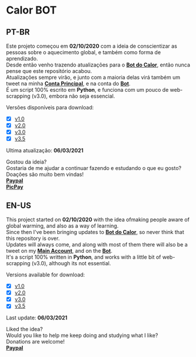 # Calor BOT
## PT-BR

Este projeto começou em **02/10/2020** com a ideia de conscientizar as pessoas sobre o aquecimento global, e também como forma de aprendizado.<br>
Desde então venho trazendo atualizações para o **[Bot do Calor](https://twitter.com/bot_calor)**, então nunca pense que este repositório acabou.<br>
Atualizações sempre virão, e junto com a maioria delas virá também um tweet na minha **[Conta Principal](https://twitter.com/mtss_e)**, e na conta do **[Bot](https://twitter.com/bot_calor)**.<br>
É um script 100% escrito em **Python**, e funciona com um pouco de web-scrapping (v3.0), embora não seja essencial.<br>


Versões disponíveis para download:
- [x] [v1.0](v1.0)
- [x] [v2.0](v2.0)
- [x] [v3.0](v3.0)
- [x] [v3.5](v3.5)<br>

Ultima atualização: **06/03/2021**<br>

Gostou da ideia?<br>
Gostaria de me ajudar a continuar fazendo e estudando o que eu gosto?<br>
Doações são muito bem vindas!<br>
**[Paypal](https://www.paypal.com/donate?business=9JLBAMGH5985E&currency_code=BRL)**<br>**[PicPay](https://app.picpay.com/user/mts.e)**

## EN-US
This project started on **02/10/2020** with the idea of ​​making people aware of global warming, and also as a way of learning. <br>
Since then I've been bringing updates to **[Bot do Calor](https://twitter.com/bot_calor)**, so never think that this repository is over. <br>
Updates will always come, and along with most of them there will also be a tweet on my **[Main Account](https://twitter.com/mtss_e)**, and on the **[Bot](https://twitter.com/bot_calor)**.<br>
It's a script 100% written in **Python**, and works with a little bit of web-scrapping (v3.0), although its not essential.<br>


Versions available for download:
- [x] [v1.0](v1.0)
- [x] [v2.0](v2.0)
- [x] [v3.0](v3.0)
- [x] [v3.5](v3.5)<br>

Last update: **06/03/2021**<br>

Liked the idea?<br>
Would you like to help me keep doing and studying what I like?<br>
Donations are welcome!<br>
**[Paypal](https://www.paypal.com/donate?business=9JLBAMGH5985E&currency_code=USD)**
